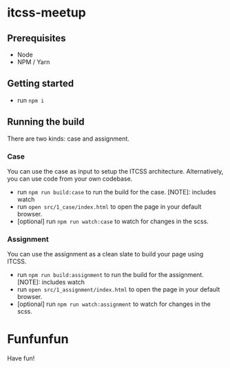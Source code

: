 # itcss-meetup

## Prerequisites

* Node
* NPM / Yarn

## Getting started

* run `npm i`

## Running the build

There are two kinds: case and assignment.

### Case

You can use the case as input to setup the ITCSS architecture. Alternatively, you can use code from your own codebase.

* run `npm run build:case` to run the build for the case. [NOTE]: includes watch
* run `open src/1_case/index.html` to open the page in your default browser.
* [optional] run `npm run watch:case` to watch for changes in the scss.

### Assignment

You can use the assignment as a clean slate to build your page using ITCSS.

* run `npm run build:assignment` to run the build for the assignment. [NOTE]: includes watch
* run `open src/1_assignment/index.html` to open the page in your default browser.
* [optional] run `npm run watch:assignment` to watch for changes in the scss.

# Funfunfun

Have fun!